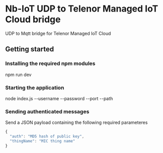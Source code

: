 # Nb-IoT UDP to Telenor Managed IoT Cloud bridge

UDP to Mqtt bridge for Telenor Managed IoT Cloud

## Getting started

### Installing the required npm modules

npm run dev

### Starting the application

node index.js --username <mic username> --password <mic password> --port <udp port> --path <path to cert folder>
  
### Sending authenticated messages

Send a JSON payload containing the following required parameteres

```javascript
{
  "auth": "MD5 hash of public key",
  "thingName": "MIC thing name"
}
```
